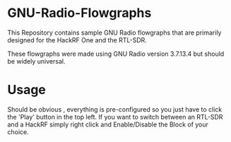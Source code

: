 # GNU-Radio-Flowgraphs

This Repository contains sample GNU Radio flowgraphs that are primarily designed for the HackRF One and the RTL-SDR.

These flowgraphs were made using GNU Radio version 3.7.13.4 but should be widely universal.

# Usage


Should be obvious , everything is pre-configured so you just have to click the 'Play' button in the top left. If you want to 
switch between an RTL-SDR and a HackRF simply right click and Enable/Disable the Block of your choice.
